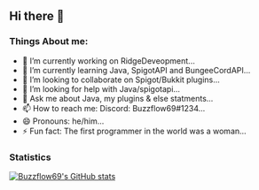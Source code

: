 ## Hi there 👋

### Things About me:

- 🔭 I’m currently working on RidgeDeveopment...
- 🌱 I’m currently learning Java, SpigotAPI and BungeeCordAPI...
- 👯 I’m looking to collaborate on Spigot/Bukkit plugins...
- 🤔 I’m looking for help with Java/spigotapi...
- 💬 Ask me about Java, my plugins & else statments...
- 📫 How to reach me: Discord: Buzzflow69#1234...
- 😄 Pronouns: he/him...
- ⚡ Fun fact: The first programmer in the world was a woman...

### Statistics

[![Buzzflow69's GitHub stats](https://github-readme-stats.vercel.app/api?username=Buzzflow69)](https://github.com/anuraghazra/github-readme-stats)

